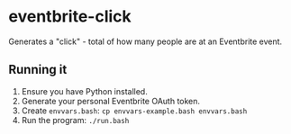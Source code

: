 eventbrite-click
================

Generates a "click" - total of how many people are at an Eventbrite event.


Running it
----------

1. Ensure you have Python installed.
1. Generate your personal Eventbrite OAuth token.
1. Create `envvars.bash`: `cp envvars-example.bash envvars.bash`
1. Run the program: `./run.bash`
